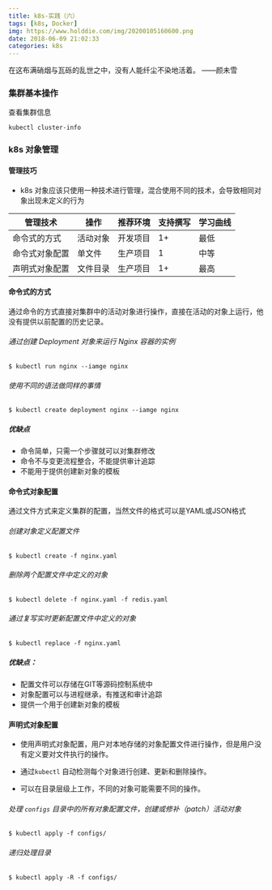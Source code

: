 ```yaml
---
title: k8s-实践（六）
tags: [k8s, Docker]
img: https://www.holddie.com/img/20200105160600.png
date: 2018-06-09 21:02:33
categories: k8s
---
```


在这布满硝烟与瓦砾的乱世之中，没有人能纤尘不染地活着。								——颜未雪



### 集群基本操作

查看集群信息

```shell
kubectl cluster-info
```

### k8s 对象管理

#### 管理技巧

- k8s 对象应该只使用一种技术进行管理，混合使用不同的技术，会导致相同对象出现未定义的行为

| 管理技术       | 操作     | 推荐环境 | 支持撰写 | 学习曲线 |
| -------------- | -------- | -------- | -------- | -------- |
| 命令式的方式   | 活动对象 | 开发项目 | 1+       | 最低     |
| 命令式对象配置 | 单文件   | 生产项目 | 1        | 中等     |
| 声明式对象配置 | 文件目录 | 生产项目 | 1+       | 最高     |

#### 命令式的方式

通过命令的方式直接对集群中的活动对象进行操作，直接在活动的对象上运行，他没有提供以前配置的历史记录。

###### 通过创建 Deployment 对象来运行 Nginx 容器的实例

```shell
$ kubectl run nginx --iamge nginx
```

###### 使用不同的语法做同样的事情

```shell
$ kubectl create deployment nginx --iamge nginx
```

##### 优缺点

- 命令简单，只需一个步骤就可以对集群修改
- 命令不与变更流程整合，不能提供审计追踪
- 不能用于提供创建新对象的模板

#### 命令式对象配置

通过文件方式来定义集群的配置，当然文件的格式可以是YAML或JSON格式

###### 创建对象定义配置文件

```shell
$ kubectl create -f nginx.yaml
```

###### 删除两个配置文件中定义的对象

```shell
$ kubectl delete -f nginx.yaml -f redis.yaml
```

###### 通过复写实时更新配置文件中定义的对象

```shell
$ kubectl replace -f nginx.yaml
```

##### 优缺点：

- 配置文件可以存储在GIT等源码控制系统中
- 对象配置可以与进程继承，有推送和审计追踪
- 提供一个用于创建新对象的模板

#### 声明式对象配置

- 使用声明式对象配置，用户对本地存储的对象配置文件进行操作，但是用户没有定义要对文件执行的操作。

- 通过`kubectl` 自动检测每个对象进行创建、更新和删除操作。
- 可以在目录层级上工作，不同的对象可能需要不同的操作。

###### 处理 `configs` 目录中的所有对象配置文件，创建或修补（patch）活动对象

```shell
$ kubectl apply -f configs/
```

###### 递归处理目录

```shell
$ kubectl apply -R -f configs/ 
```

